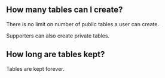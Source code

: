 <!--
title = "What are the usage limits on csvbase?"
description = "How many tables can I upload?  How long are they kept?"
draft = false
created = 2024-06-18
updated = 2024-06-18
category = "basics"
-->

## How many tables can I create?

There is no limit on number of public tables a user can create.

Supporters can also create private tables.

## How long are tables kept?

Tables are kept forever.
